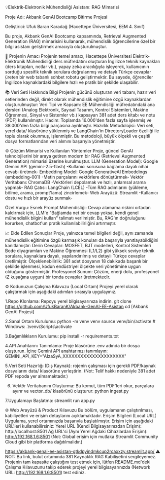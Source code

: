 💡Elektrik-Elektronik Mühendisliği Asistanı: RAG Mimarisi

Proje Adı: Akbank GenAI Bootcamp Bitirme Projesi

Geliştirici: Ufuk Baran Karadağ (Hacettepe Üniversitesi, EEM 4. Sınıf)

Bu proje, Akbank GenAI Bootcamp kapsamında, Retrieval Augmented Generation (RAG) mimarisini kullanarak, mühendislik öğrencilerine özel bir bilgi asistanı geliştirmek amacıyla oluşturulmuştur.

🎯 Projenin Amacı
Projenin temel amacı, Hacettepe Üniversitesi Elektrik-Elektronik Mühendisliği ders müfredatını oluşturan İngilizce teknik kaynakları (ders kitapları, notlar vb.), yapay zeka aracılığıyla işleyerek, kullanıcının sorduğu spesifik teknik sorulara doğrulanmış ve detaylı Türkçe cevaplar üreten bir web tabanlı sohbet robotu geliştirmektir. Bu sayede, öğrenciler İngilizce kaynaklardaki bilgilere hızlı ve pratik bir şekilde ulaşabilir.

📚 Veri Seti Hakkında Bilgi
Projenin gücünü oluşturan veri tabanı, hazır veri setlerinden değil, direkt olarak mühendislik eğitimine özgü kaynaklardan oluşturulmuştur:
Veri Tipi ve Kapsam: EE Mühendisliği müfredatındaki ana dersleri (Analog Elektronik, Sayısal Tasarım, Kontrol Sistemleri, Makine Öğrenmesi, Sinyal ve Sistemler vb.) kapsayan 381 adet ders kitabı ve notu (PDF) kullanılmıştır.
Hacim: Toplamda 16.000'den fazla sayfa işlenmiş ve 38.000'den fazla bilgi parçasına ayrılmıştır.
Hazırlık Metodolojisi: Veri seti, yerel data/ klasörüne yüklenmiş ve LangChain'in DirectoryLoader özelliği ile toplu olarak okunmuş, işlenmiştir. Bu metodoloji, büyük ölçekli ve çeşitli dosya formatlarından veri alımını başarıyla yönetmiştir.

⚙️ Çözüm Mimarisi ve Kullanılan Yöntemler
Proje, güncel GenAI teknolojilerini bir araya getiren modern bir RAG (Retrieval Augmented Generation) mimarisi üzerine kurulmuştur.
LLM (Generation Model): Google Gemini API (gemini-2.5-flash) -Kullanıcı sorusuna bağlama dayalı nihai cevabı üretmek-
Embedding Model: Google GenerativeAI Embeddings (embedding-001) -Metin parçalarını vektörlere dönüştürmek-
Vektör Veritabanı: ChromaDB -Vektörleri depolamak ve hızlı, anlamsal arama yapmak-
RAG Çatısı: LangChain (LCEL) -Tüm RAG adımlarını (yükleme, bölme, arama, prompt'lama) zincirlemek-
Web Arayüzü: Streamlit -Kullanıcı dostu ve hızlı bir arayüz sunmak-

Özel Vurgu: Esnek Prompt Mühendisliği: Cevap alamama riskini ortadan kaldırmak için, LLM'e "Bağlamda net bir cevap yoksa, kendi genel mühendislik bilgini kullan" talimatı verilmiştir. Bu, RAG'ın doğruluğunu korurken, chatbot'un pratik kullanılabilirliğini artırmıştır.

📈 Elde Edilen Sonuçlar
Proje, yalnızca temel bilgileri değil, aynı zamanda mühendislik eğitimine özgü karmaşık konuları da başarıyla yanıtlayabildiğini kanıtlamıştır:
Derin Cevaplar: MOSFET, BJT modelleri, Kontrol Sistemleri Bode diyagramları ve Makine Öğrenmesi (L1/L2) gibi yüksek seviye teknik sorulara, kaynaklara dayalı, yapılandırılmış ve detaylı Türkçe cevaplar üretilmiştir.
Ölçeklenebilirlik: 381 adet dosyanın 18 dakikada başarılı bir şekilde işlenmesi, kodun endüstriyel ölçekte veri yönetimine uygun olduğunu göstermiştir.
Profesyonel Sunum: Çözüm, enerji dolu, profesyonel (Z kuşağına uygun) bir tonda cevaplar üretmektedir.

⚙️ Kodunuzun Çalışma Kılavuzu (Local Ortam)
Projeyi yerel olarak çalıştırmak için aşağıdaki adımları sırasıyla uygulayınız.

1.Repo Klonlama: Repoyu yerel bilgisayarınıza indirin.
git clone https://github.com/UfukBaranK/Akbank-GenAI-EE-Asistan
cd [Akbank GenAI Projesi]

2.Sanal Ortam Kurulumu:
python -m venv venv
source venv/bin/activate  # Windows: .\venv\Scripts\activate

3.Bağımlılıkların Kurulumu:
pip install -r requirements.txt

4.API Anahtarını Tanımlama:
Proje klasörüne .env adında bir dosya oluşturun.
İçine Gemini API anahtarınızı tanımlayın: GEMINI_API_KEY="AIzaSyA_XXXXXXXXXXXXXXXXXXXXX"

5.Veri Seti Hazırlığı (Dış Kaynak):
rojenin çalışması için gerekli PDF/kaynak dosyalarını data/ klasörüne yerleştirin.
(Not: Telif hakkı nedeniyle 381 adet PDF repoda yer almamaktadır.)

6. Vektör Veritabanını Oluşturma:
Bu komut, tüm PDF'leri okur, parçalara ayırır ve vector_db/ klasörünü oluşturur:
python ingest.py

7.Uygulamayı Başlatma:
streamlit run app.py

🌐 Web Arayüzü & Product Kılavuzu
Bu bölüm, uygulamanın çalıştırılması, kabiliyetleri ve erişim detaylarını açıklamaktadır.
Erişim Bilgileri (Local URL)
Uygulama, yerel ortamınızda başarıyla başlatılmıştır. Erişim için aşağıdaki URL'leri kullanabilirsiniz:
Yerel URL (Kendi Bilgisayarınızdan Erişim): http://localhost:8501
Ağ URL'si (Aynı Yerel Ağdaki Cihazlardan Erişim): http://192.168.1.6:8501
(Not: Global erişim için mutlaka Streamlit Community Cloud gibi bir platforma dağıtılmalıdır.)

https://akbank-genai-ee-asistan-gtkdpyindmkcup2rcaxxzy.streamlit.app/
⚠️ NOT: Bu link, bulut ortamında 381 Kaynaklık RAG Kabiliyetini sergileyemez. Projenin tam kapasite çalıştığını test etmek için, lütfen README.md'deki Çalışma Kılavuzunu takip ederek projeyi yerel bilgisayarınızda (Network URL: http://192.168.1.6:8501) test ediniz.
